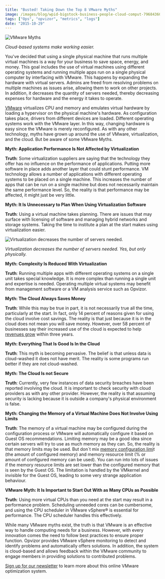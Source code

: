 ```yaml
---
title: "Busted! Taking Down the Top 8 VMware Myths"
image: /images/blog/wpid-bigstock-business-people-cloud-comput-79684360-1.jpg
tags: ["Ops", "opvizor", "metrics", "logs"]
date: "2015-10-29"
---
```


![VMware Myths](/images/blog/wpid-bigstock-business-people-cloud-comput-79684360-1.jpg)

_Cloud-based systems make working easier._

You've decided that using a single physical machine that runs multiple virtual machines is a way for your business to save space, energy, and money. This goal includes the use of virtual machines using different operating systems and running multiple apps run on a single physical computer by interfacing with VMware. This happens by expanding the hardware with virtual servers. Admins are freed from resolving problems on multiple machines as issues arise, allowing them to work on other projects. In addition, it decreases the quantity of servers needed, thereby decreasing expenses for hardware and the energy it takes to operate.

[VMware](http://www.forbes.com/sites/janakirammsv/2015/09/24/five-strategic-acquisitions-that-reshaped-vmware/ "VMware") virtualizes CPU and memory and emulates virtual hardware by loading a hypervisor on the physical machine's hardware. As configuration takes place, drivers from different devices are loaded. Different operating systems work with the VMware layer. In this way, changing hardware is easy since the VMware is merely reconfigured. As with any other technology, myths have grown up around the use of VMware, virtualization, and the cloud. But be aware of some VMware Myths.

**Myth: Application Performance Is Not Affected by Virtualization**

**Truth**: Some virtualization suppliers are saying that the technology they offer has no influence on the performance of applications. Putting more software in place adds another layer that could stunt performance. VM technology allows a number of applications with different operating systems to be placed on a single machine. This increases the number of apps that can be run on a single machine but does not necessarily maintain the same performance level. So, the reality is that performance may be affected, it might just be very little.

**Myth: It Is Unnecessary to Plan When Using Virtualization Software**

**Truth**: Using a virtual machine takes planning. There are issues that may surface with licensing of software and managing hybrid networks and storage systems. Taking the time to institute a plan at the start makes using virtualization easier.

![Virtualization decreases the number of servers needed.](/images/blog/wpid-bigstock-Network-Computer-Server-6256347.jpg)

_Virtualization decreases the number of servers needed. Yes, but only physically._

**Myth: Complexity Is Reduced With Virtualization**

**Truth**: Running multiple apps with different operating systems on a single unit takes special knowledge. It is more complex than running a single unit and expertise is needed. Operating multiple virtual systems may benefit from management software or a VM analysis service such as Opvizor.

**Myth: The Cloud Always Saves Money**

**Truth**: While this may be true in part, it is not necessarily true all the time, particularly at the start. In fact, only 14 percent of reasons given for using the cloud involve cost savings. The reality is that just because it is in the cloud does not mean you will save money. However, over 58 percent of businesses say their increased use of the cloud is expected to help [revenues grow](http://www.forbes.com/sites/thesba/2015/07/08/the-future-of-the-cloud/ "revenues grow ") within three years.

**Myth: Everything That Is Good Is In the Cloud**

**Truth**: This myth is becoming pervasive. The belief is that unless data is cloud-washed it does not have merit. The reality is some programs run better if they are not cloud-washed.

**Myth: The Cloud Is not Secure**

**Truth**: Currently, very few instances of data security breaches have been reported involving the cloud. It is important to check security with cloud providers as with any other provider. However, the reality is that assuming security is lacking because it is outside a company's physical environment is false.

**Myth: Changing the Memory of a Virtual Machine Does Not Involve Using Limits**

**Truth**: The memory of a virtual machine may be configured during the configuration process or VMware will automatically configure it based on Guest OS recommendations. Limiting memory may be a good idea since certain servers will try to use as much memory as they can. So, the reality is that memory limits may be used. But don´t mix [memory configuration limi](https://www.opvizor.com/vm-memory-limit/ "memory configuration limi")t (the amount of configured memory) and memory resource limit (% or amount of configured memory can be used). You can run into lots of issues if the memory resource limits are set lower than the configured memory that is seen by the Guest OS. The limitation is handled by the VMkernel and invisible for the Guest OS, leading to some very strange application behaviour.  

**VMware Myth: It Is Important to Start Out With as Many CPUs as Possible**

**Truth**: Using more virtual CPUs than you need at the start may result in a performance problem. Scheduling unneeded cores can be cumbersome, and using the CPU scheduler in VMware vSphere® is essential for performance. The CPU scheduler handles this effectively.

While many VMware myths exist, the truth is that VMware is an effective way to handle computing needs for a business. However, with every innovation comes the need to follow best practices to ensure proper function. Opvizor provides VMware vSphere monitoring to detect and identify problems and automatically offers solutions. In addition, the system is cloud-based and allows feedback within the VMware community to engage members in providing solutions to contributed problems. 

[Sign up for our newsletter](http://opvizor.us6.list-manage.com/subscribe?u=5e67b89e18341af0e8844b002&id=1e918cd24e "Sign up for our newsletter") to learn more about this online VMware optimization system.
